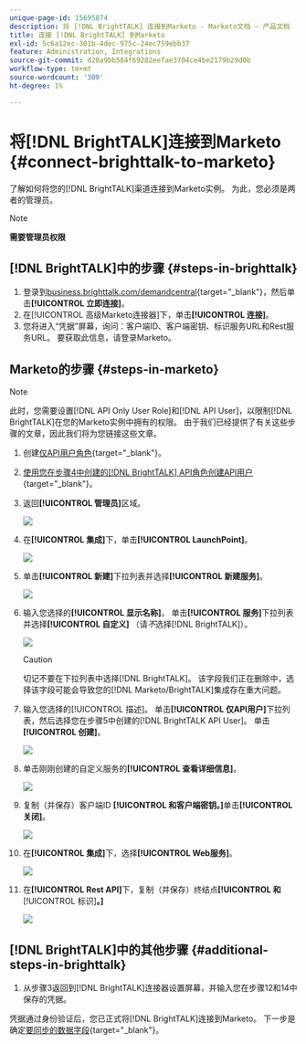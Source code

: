 ```yaml
---
unique-page-id: 15695874
description: 将 [!DNL BrightTALK] 连接到Marketo - Marketo文档 — 产品文档
title: 连接 [!DNL BrightTALK] 到Marketo
exl-id: 5c6a12ec-301b-4dec-975c-24ec759ebb37
feature: Administration, Integrations
source-git-commit: d20a9bb584f69282eefae3704ce4be2179b29d0b
workflow-type: tm+mt
source-wordcount: '309'
ht-degree: 1%

---
```


# 将[!DNL BrightTALK]连接到Marketo {#connect-brighttalk-to-marketo}

了解如何将您的[!DNL BrightTALK]渠道连接到Marketo实例。 为此，您必须是两者的管理员。

>[!NOTE]
>
>**需要管理员权限**

## [!DNL BrightTALK]中的步骤 {#steps-in-brighttalk}

1. 登录到[business.brighttalk.com/demandcentral](https://business.brighttalk.com/demandcentral/login){target="_blank"}，然后单击&#x200B;**[!UICONTROL 立即连接]**。
1. 在[!UICONTROL 高级Marketo连接器]下，单击&#x200B;**[!UICONTROL 连接]**。
1. 您将进入“凭据”屏幕，询问：客户端ID、客户端密钥、标识服务URL和Rest服务URL。 要获取此信息，请登录Marketo。

## Marketo的步骤 {#steps-in-marketo}

>[!NOTE]
>
>此时，您需要设置[!DNL API Only User Role]和[!DNL API User]，以限制[!DNL BrightTALK]在您的Marketo实例中拥有的权限。 由于我们已经提供了有关这些步骤的文章，因此我们将为您链接这些文章。

1. 创建[仅API用户角色](/help/marketo/product-docs/administration/users-and-roles/create-an-api-only-user-role.md){target="_blank"}。

1. [使用您在步骤4中创建的[!DNL BrightTALK] API角色创建API用户](/help/marketo/product-docs/administration/users-and-roles/create-an-api-only-user.md){target="_blank"}。

1. 返回&#x200B;**[!UICONTROL 管理员]**&#x200B;区域。

   ![](assets/connect-brighttalk-to-marketo-1.png)

1. 在&#x200B;**[!UICONTROL 集成]**&#x200B;下，单击&#x200B;**[!UICONTROL LaunchPoint]**。

   ![](assets/connect-brighttalk-to-marketo-2.png)

1. 单击&#x200B;**[!UICONTROL 新建]**&#x200B;下拉列表并选择&#x200B;**[!UICONTROL 新建服务]**。

   ![](assets/connect-brighttalk-to-marketo-3.png)

1. 输入您选择的&#x200B;**[!UICONTROL 显示名称]**。 单击&#x200B;**[!UICONTROL 服务]**&#x200B;下拉列表并选择&#x200B;**[!UICONTROL 自定义]** （请&#x200B;_不_&#x200B;选择[!DNL BrightTALK]）。

   ![](assets/connect-brighttalk-to-marketo-4.png)

   >[!CAUTION]
   >
   >切记不要在下拉列表中选择[!DNL BrightTALK]。 该字段我们正在删除中，选择该字段可能会导致您的[!DNL Marketo/BrightTALK]集成存在重大问题。

1. 输入您选择的[!UICONTROL 描述]。 单击&#x200B;**[!UICONTROL 仅API用户]**&#x200B;下拉列表，然后选择您在步骤5中创建的[!DNL BrightTALK API User]。 单击&#x200B;**[!UICONTROL 创建]**。

   ![](assets/connect-brighttalk-to-marketo-5.png)

1. 单击刚刚创建的自定义服务的&#x200B;**[!UICONTROL 查看详细信息]**。

   ![](assets/connect-brighttalk-to-marketo-6.png)

1. 复制（并保存）客户端ID **[!UICONTROL 和客户端密钥**&#x200B;**。]**&#x200B;单击&#x200B;**[!UICONTROL 关闭]**。

   ![](assets/connect-brighttalk-to-marketo-7.png)

1. 在&#x200B;**[!UICONTROL 集成]**&#x200B;下，选择&#x200B;**[!UICONTROL Web服务]**。

   ![](assets/connect-brighttalk-to-marketo-8.png)

1. 在&#x200B;**[!UICONTROL Rest API]**&#x200B;下，复制（并保存）终结点&#x200B;**[!UICONTROL 和**&#x200B;[!UICONTROL &#x200B;标识&#x200B;]&#x200B;**。]**

   ![](assets/connect-brighttalk-to-marketo-9.png)

## [!DNL BrightTALK]中的其他步骤 {#additional-steps-in-brighttalk}

1. 从步骤3返回到[!DNL BrightTALK]连接器设置屏幕，并输入您在步骤12和14中保存的凭据。

凭据通过身份验证后，您已正式将[!DNL BrightTALK]连接到Marketo。 下一步是确定[要同步的数据字段](https://support.brighttalk.com/hc/en-us/articles/115005131274-BrightTALK-Connector-for-Marketo-Choose-the-Fields-to-Sync){target="_blank"}。
